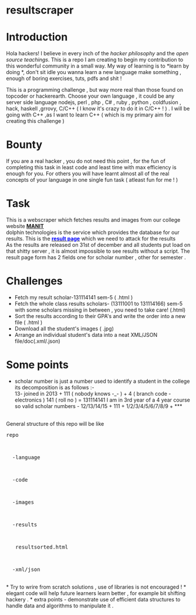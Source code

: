 # resultscraper
<h1>Introduction</h1>

Hola hackers!
I believe in every inch of the *hacker philosophy* and the *open source teachings*. This is a repo I am creating to begin my contribution to this wonderful community in a small way. My way of learning is to *learn by doing *, don't sit idle you wanna learn a new language make something , enough of boring exercises, tuts, pdfs and shit !


This is a programming challenge , but way more real than those found on topcoder or hackerearth. Choose your own language , it could be any server side language nodejs, perl , php , C# , ruby , python , coldfusion , hack, haskell ,grrovy, C/C++ ( I know it's crazy to do it in C/C++ ! ) . I will be going with C++ ,as I want to learn C++ ( which is my primary aim for creating this challenge )


<h1>Bounty</h1>
If you are a real hacker , you do not need this point , for the fun of completing this task in least code and least time with max efficiency is enough for you. For others you will have learnt almost all of the real concepts of your language in one single fun task ( atleast fun for me ! ) 

<h1>Task</h1>

This is a webscraper which fetches results and images from our college website [**MANIT**](http://www.manit.ac.in)<br/>
dolphin technologies is the service which provides the database for our results. This is the [<strong style='color:blue;'>result page</strong>](http://dolphintechnologies.in/manit/results.html) which we need to attack for the results<br/>
As the results are released on 31st of december and all students put load on that shitty server , it is almost impossible to see results without a script. The result page form has 2 fields one for scholar number , other for semester .

<h1>Challenges</h1>

* Fetch my result scholar-131114141 sem-5 ( .html )
* Fetch the whole class results scholars- (13111001 to 131114166) sem-5 with some scholars missing in between , you need to take care! (.html)
* Sort the results according to their GPA's and write the order into a new file ( .html )
* Download all the student's images ( .jpg)
* Arrange an individual student's data into a neat XML/JSON file/doc(.xml/.json)


<h1>Some points</h1>

* scholar number is just a number used to identify a student in the college its decomposition is as follows :-<br/>
  13- joined in 2013 + 111 ( nobody knows -_- ) + 4 ( branch code - electronics ) 141 ( roll no ) = 131114141
  I am in 3rd year of a 4 year course so valid scholar numbers - 12/13/14/15 + 111 + 1/2/3/4/5/6/7/8/9 + ***
 <br/>
 General structure of this repo will be like 
  <pre>repo</pre><br/> 
  <pre>  -language</pre><br/>
  <pre>  -code</pre><br/>
  <pre>  -images</pre><br/>
  <pre>  -results</pre><br/>
  <pre>   resultsorted.html</pre><br/>
  <pre>  -xml/json</pre><br/>
* Try to wrire from scratch solutions , use of libraries is not encouraged !
* elegant code will help future learners learn better , for example bit shifting hackery .
* extra points - demonstrate use of efficient data structures to handle data and algorithms to manipulate it .
